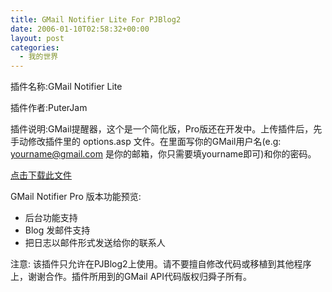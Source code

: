 ```yaml
---
title: GMail Notifier Lite For PJBlog2
date: 2006-01-10T02:58:32+00:00
layout: post
categories:
  - 我的世界
---
```


插件名称:GMail Notifier Lite

插件作者:PuterJam

插件说明:GMail提醒器，这个是一个简化版，Pro版还在开发中。上传插件后，先手动修改插件里的 options.asp 文件。在里面写你的GMail用户名(e.g: yourname@gmail.com 是你的邮箱，你只需要填yourname即可)和你的密码。

[点击下载此文件](attachments/month_0601/i200619105748.rar)

GMail Notifier Pro 版本功能预览:

- 后台功能支持
- Blog 发邮件支持
- 把日志以邮件形式发送给你的联系人

注意: 该插件只允许在PJBlog2上使用。请不要擅自修改代码或移植到其他程序上，谢谢合作。插件所用到的GMail API代码版权归舜子所有。